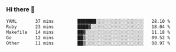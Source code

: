 ### Hi there 👋

<!--START_SECTION:waka-->

```txt
YAML       37 mins         ███████░░░░░░░░░░░░░░░░░░   28.10 %
Ruby       23 mins         ████▓░░░░░░░░░░░░░░░░░░░░   18.04 %
Makefile   14 mins         ██▓░░░░░░░░░░░░░░░░░░░░░░   11.18 %
Go         12 mins         ██▒░░░░░░░░░░░░░░░░░░░░░░   09.52 %
Other      11 mins         ██▒░░░░░░░░░░░░░░░░░░░░░░   08.97 %
```

<!--END_SECTION:waka-->
<!--
**Boombag0607/Boombag0607** is a ✨ _special_ ✨ repository because its `README.md` (this file) appears on your GitHub profile.

Here are some ideas to get you started:

- 🔭 I’m currently working on ...
- 🌱 I’m currently learning ...
- 👯 I’m looking to collaborate on ...
- 🤔 I’m looking for help with ...
- 💬 Ask me about ...
- 📫 How to reach me: ...
- 😄 Pronouns: ...
- ⚡ Fun fact: ...
-->
